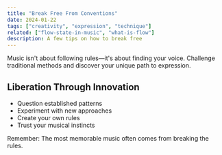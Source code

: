 ```yaml
---
title: "Break Free From Conventions"
date: 2024-01-22
tags: ["creativity", "expression", "technique"]
related: ["flow-state-in-music", "what-is-flow"]
description: A few tips on how to break free
---
```



Music isn't about following rules—it's about finding your voice. Challenge traditional methods and discover your unique path to expression.

## Liberation Through Innovation
- Question established patterns
- Experiment with new approaches
- Create your own rules
- Trust your musical instincts

Remember: The most memorable music often comes from breaking the rules.